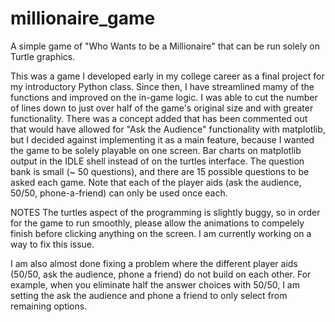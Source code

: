 # millionaire_game
A simple game of "Who Wants to be a Millionaire" that can be run solely on Turtle graphics.

This was a game I developed early in my college career as a final project for my introductory Python class. Since then, I have streamlined mamy of the  functions and improved on the in-game logic. I was able to cut the number of lines down to just over half of the game's original size and with greater functionality.  There was a concept added that has been commented out that would have allowed for "Ask the Audience" functionality with matplotlib, but I decided against implementing it as a main feature, because I wanted the game to be solely playable on one screen. Bar charts on matplotlib output in the IDLE shell instead of on the turtles interface. The question bank is small (~ 50 questions), and there are 15 possible questions to be asked each game. Note that each of the player aids (ask the audience, 50/50, phone-a-friend) can only be used once each. 

NOTES
The turtles aspect of the programming is slightly buggy, so in order for the game to run smoothly, please allow the animations to compelely finish before clicking anything on the screen. I am currently working on a way to fix this issue.

I am also almost done fixing a problem where the different player aids (50/50, ask the audience, phone a friend) do not build on each other. For example, when you eliminate half the answer choices with 50/50, I am setting the ask the audience and phone a friend to only select from remaining options.

